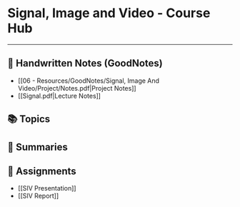# Signal, Image and Video - Course Hub
---
## 📄 Handwritten Notes (GoodNotes)
- [[06 - Resources/GoodNotes/Signal, Image And Video/Project/Notes.pdf|Project Notes]]
- [[Signal.pdf|Lecture Notes]]

## 📚 Topics


## 📝 Summaries


## 📑 Assignments
- [[SIV Presentation]]
- [[SIV Report]]

